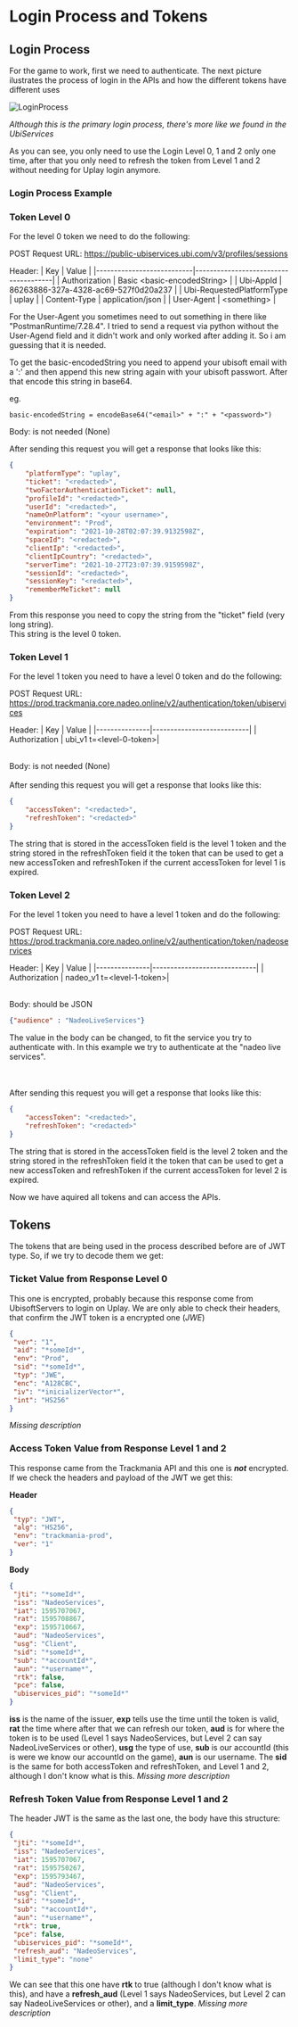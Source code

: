 # Login Process and Tokens

## Login Process

For the game to work, first we need to authenticate. The next picture ilustrates the process of login in the APIs and how the different tokens have different uses

![LoginProcess](loginTrackmania.png)

*Although this is the primary login process, there's more like we found in the UbiServices*

As you can see, you only need to use the Login Level 0, 1 and 2 only one time, after that you only need to refresh the token from Level 1 and 2 without needing for Uplay login anymore.

### Login Process Example

### Token Level 0

For the level 0 token we need to do the following:

POST Request
URL: https://public-ubiservices.ubi.com/v3/profiles/sessions

Header:
| Key                       | Value                                |
|---------------------------|--------------------------------------|
| Authorization             | Basic \<basic-encodedString\>        |
| Ubi-AppId                 | 86263886-327a-4328-ac69-527f0d20a237 |
| Ubi-RequestedPlatformType | uplay                                |
| Content-Type              | application/json                     |
| User-Agent                | \<something\>                        |

For the User-Agent you sometimes need to out something in there like "PostmanRuntime/7.28.4".
I tried to send a request via python without the User-Agend field and it didn't work and only worked after adding it. So i am guessing that it is needed.

To get the basic-encodedString you need to append your ubisoft email with a ':' and then append this new string again with your ubisoft passwort. After that encode this string in base64.

eg. 
```
basic-encodedString = encodeBase64("<email>" + ":" + "<password>")
```

Body: is not needed (None)

After sending this request you will get a response that looks like this:

```json
{
    "platformType": "uplay",
    "ticket": "<redacted>",
    "twoFactorAuthenticationTicket": null,
    "profileId": "<redacted>",
    "userId": "<redacted>",
    "nameOnPlatform": "<your username>",
    "environment": "Prod",
    "expiration": "2021-10-28T02:07:39.9132598Z",
    "spaceId": "<redacted>",
    "clientIp": "<redacted>",
    "clientIpCountry": "<redacted>",
    "serverTime": "2021-10-27T23:07:39.9159598Z",
    "sessionId": "<redacted>",
    "sessionKey": "<redacted>",
    "rememberMeTicket": null
}
```
From this response you need to copy the string from the "ticket" field (very long string).
<br>This string is the level 0 token.

### Token Level 1

For the level 1 token you need to have a level 0 token and do the following:

POST Request URL: https://prod.trackmania.core.nadeo.online/v2/authentication/token/ubiservices

Header:
| Key           | Value                     |
|---------------|---------------------------|
| Authorization | ubi_v1 t=\<level-0-token\>|

<br>
Body: is not needed (None)
<br><br>
After sending this request you will get a response that looks like this:

```json
{
    "accessToken": "<redacted>",
    "refreshToken": "<redacted>"
}
```

The string that is stored in the accessToken field is the level 1 token and the string stored in the refreshToken field it the token that can be used to get a new accessToken and refreshToken if the current accessToken for level 1 is expired.

### Token Level 2

For the level 1 token you need to have a level 1 token and do the following:

POST Request URL: https://prod.trackmania.core.nadeo.online/v2/authentication/token/nadeoservices

Header:
| Key           | Value                       |
|---------------|-----------------------------|
| Authorization | nadeo_v1 t=\<level-1-token\>|

<br>
Body: should be JSON

```json
{"audience" : "NadeoLiveServices"}
```
The value in the body can be changed, to fit the service you try to authenticate with. In this example we try to authenticate at the "nadeo live services".

<br><br>
After sending this request you will get a response that looks like this:

```json
{
    "accessToken": "<redacted>",
    "refreshToken": "<redacted>"
}
```

The string that is stored in the accessToken field is the level 2 token and the string  stored in the refreshToken field it the token that can be used to get a new accessToken and refreshToken if the current accessToken for level 2 is expired.

Now we have aquired all tokens and can access the APIs.

## Tokens

The tokens that are being used in the process described before are of JWT type. So, if we try to decode them we get:

### Ticket Value from Response Level 0

This one is encrypted, probably because this response come from UbisoftServers to login on Uplay. We are only able to check their headers, that confirm the JWT token is a encrypted one (*JWE*)

```json
{
 "ver": "1",
 "aid": "*someId*", 
 "env": "Prod",
 "sid": "*someId*", 
 "typ": "JWE",
 "enc": "A128CBC",
 "iv": "*inicializerVector*",
 "int": "HS256"
}
```

*Missing description*

### Access Token Value from Response Level 1 and 2

This response came from the Trackmania API and this one is ***not*** encrypted. If we check the headers and payload of the JWT we get this:

**Header**

```json
{
 "typ": "JWT",
 "alg": "HS256",
 "env": "trackmania-prod",
 "ver": "1"
}
```

**Body**

```json
{
 "jti": "*someId*",
 "iss": "NadeoServices",
 "iat": 1595707067,
 "rat": 1595708867,
 "exp": 1595710667,
 "aud": "NadeoServices",
 "usg": "Client",
 "sid": "*someId*",
 "sub": "*accountId*",
 "aun": "*username*",
 "rtk": false,
 "pce": false,
 "ubiservices_pid": "*someId*"
}
```

**iss** is the name of the issuer, **exp** tells use the time until the token is valid, **rat** the time where after that we can refresh our token, **aud** is for where the token is to be used (Level 1 says NadeoServices, but Level 2 can say NadeoLiveServices or other), **usg** the type of use, **sub** is our accountId (this is were we know our accountId on the game), **aun** is our username. The **sid** is the same for both accessToken and refreshToken, and Level 1 and 2, although I don't know what is this. *Missing more description*

### Refresh Token Value from Response Level 1 and 2

The header JWT is the same as the last one, the body have this structure:

```json
{
 "jti": "*someId*",
 "iss": "NadeoServices",
 "iat": 1595707067,
 "rat": 1595750267,
 "exp": 1595793467,
 "aud": "NadeoServices",
 "usg": "Client",
 "sid": "*someId*",
 "sub": "*accountId*",
 "aun": "*username*",
 "rtk": true,
 "pce": false,
 "ubiservices_pid": "*someId*",
 "refresh_aud": "NadeoServices",
 "limit_type": "none"
}
```

We can see that this one have **rtk** to true (although I don't know what is this), and have a **refresh_aud**  (Level 1 says NadeoServices, but Level 2 can say NadeoLiveServices or other), and a **limit_type**. *Missing more description*

